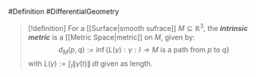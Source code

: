 #Definition #DifferentialGeometry 

> [!definition]
> For a [[Surface|smooth sufrace]] $M\subseteq \mathbb{R}^3$, the ***intrinsic metric*** is a [[Metric Space|metric]] on $M$, given by: $$d_{M}(p,q):=\inf\{ L(\gamma):\gamma:I\to M \text{ is a path from }p \text{ to }q\}$$with $L(\gamma):=\int_{I}^{} \left\| \dot{\gamma}(t) \right\| \, dt$ given as length.